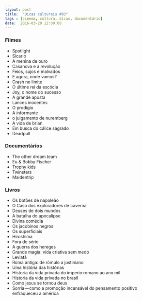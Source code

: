 ```yaml
---
layout: post
title:  "Dicas culturais #03"
tags : [cinema, cultura, dicas, documentário]
date:  2016-03-20 22:00:00
---
```



### Filmes

- Spotlight
- Sicario
- A menina de ouro
- Casanova e a revolução
- Feios, sujos e malvados
- E agora, onde vamos?
- Crash no limite
- O últime rei da escócia
- Joy, o nome do sucesso
- A grande aposta
- Lances inocentes
- O prodígio
- A informante
- o julgamento de nuremberg
- A vida de brian
- Em busca do cálice sagrado
- Deadpull

### Documentários

- The other dream team
- Eu & Bobby Fischer
- Trophy kids
- Twinsters
- Maidentrip

### Livros

- Os botões de napoleão
- O Caso dos exploradores de caverna
- Deuses de dois mundos
- A batalha do apocalipse
- Divina comédia
- Os jacobinos negros
- Os superficiais
- Hiroshima
- Fora de série
- A guerra dos hereges
- Grande magia: vida criativa sem medo
- Leviatã
- Roma antiga: de rômulo a justiniano
- Uma história das histórias
- Historia da vida privada do imperio romano ao ano mil
- Historia da vida privada no brasil
- Como jesus se tornou deus
- Sorria — como a promoção incansável do pensamento positivo enfraqueceu a américa
